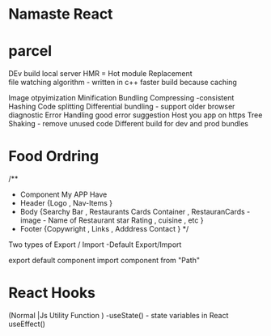 # Namaste React

# parcel

DEv build
local server
HMR = Hot module Replacement  
file watching algorithm - written in c++
faster build because caching

Image otpyimization
Minification
Bundling
Compressing
-consistent Hashing
Code splitting
Differential bundling - support older browser
diagnostic
Error Handling good error suggestion
Host you app on https
Tree Shaking - remove unused code
Different build for dev and prod bundles

# Food Ordring

/\*\*

- Component My APP Have
- Header {Logo , Nav-Items }
- Body {Searchy Bar , Restaurants Cards Container , RestauranCards - image - Name of Restaurant star Rating , cuisine , etc }
- Footer {Copywright , Links , Adddress Contact }
  \*/

Two types of Export / Import
-Default Export/Import

export default component
import component from "Path"

# React Hooks

(Normal |Js Utility Function )
-useState() - state variables in React
useEffect()
